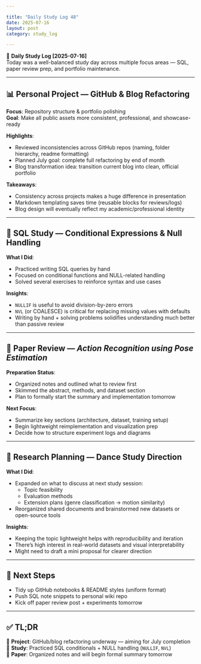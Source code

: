 ```yaml
---

title: "Daily Study Log 48"
date: 2025-07-16
layout: post
category: study_log

---
```


🧠 **Daily Study Log [2025-07-16]**  
Today was a well-balanced study day across multiple focus areas — SQL, paper review prep, and portfolio maintenance.

---

## 📊 Personal Project — GitHub & Blog Refactoring

**Focus**: Repository structure & portfolio polishing  
**Goal**: Make all public assets more consistent, professional, and showcase-ready  

**Highlights**:

- Reviewed inconsistencies across GitHub repos (naming, folder hierarchy, readme formatting)
- Planned July goal: complete full refactoring by end of month
- Blog transformation idea: transition current blog into clean, official portfolio

**Takeaways**:

- Consistency across projects makes a huge difference in presentation
- Markdown templating saves time (reusable blocks for reviews/logs)
- Blog design will eventually reflect my academic/professional identity

---

## 🧠 SQL Study — Conditional Expressions & Null Handling

**What I Did**:

- Practiced writing SQL queries by hand
- Focused on conditional functions and NULL-related handling
- Solved several exercises to reinforce syntax and use cases

**Insights**:

- `NULLIF` is useful to avoid division-by-zero errors  
- `NVL` (or COALESCE) is critical for replacing missing values with defaults  
- Writing by hand + solving problems solidifies understanding much better than passive review

---

## 📄 Paper Review — *Action Recognition using Pose Estimation*

**Preparation Status**:

- Organized notes and outlined what to review first  
- Skimmed the abstract, methods, and dataset section  
- Plan to formally start the summary and implementation tomorrow

**Next Focus**:

- Summarize key sections (architecture, dataset, training setup)  
- Begin lightweight reimplementation and visualization prep  
- Decide how to structure experiment logs and diagrams

---

## 🧠 Research Planning — Dance Study Direction

**What I Did**:

- Expanded on what to discuss at next study session:  
  - Topic feasibility  
  - Evaluation methods  
  - Extension plans (genre classification → motion similarity)  
- Reorganized shared documents and brainstormed new datasets or open-source tools

**Insights**:

- Keeping the topic lightweight helps with reproducibility and iteration
- There’s high interest in real-world datasets and visual interpretability
- Might need to draft a mini proposal for clearer direction

---

## 🌟 Next Steps

* Tidy up GitHub notebooks & README styles (uniform format)
* Push SQL note snippets to personal wiki repo
* Kick off paper review post + experiments tomorrow

---

## ✅ TL;DR

📍 **Project**: GitHub/blog refactoring underway — aiming for July completion  
📍 **Study**: Practiced SQL conditionals + NULL handling (`NULLIF`, `NVL`)  
📍 **Paper**: Organized notes and will begin formal summary tomorrow
